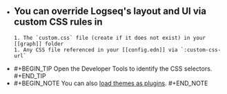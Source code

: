 - You can override Logseq's layout and UI via custom CSS rules in
	-
	  1. The `custom.css` file (create if it does not exist) in your [[graph]] folder
	  1. Any CSS file referenced in your [[config.edn]] via `:custom-css-url`
-
  #+BEGIN_TIP
  Open the Developer Tools to identify the CSS selectors.
  #+END_TIP
-
  #+BEGIN_NOTE
  You can also [load themes as plugins](((61225f50-3c64-4b85-beed-fb87f65655ee))).
  #+END_NOTE